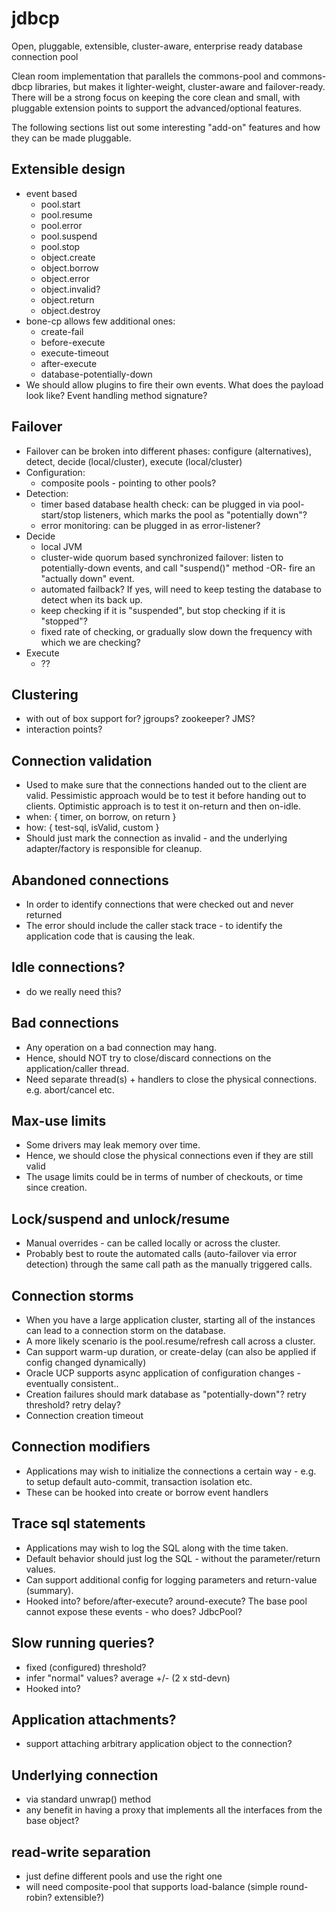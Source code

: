 jdbcp
=====

Open, pluggable, extensible, cluster-aware, enterprise ready database connection pool

Clean room implementation that parallels the commons-pool and commons-dbcp libraries, but makes it lighter-weight, cluster-aware and failover-ready. There will be a strong focus on keeping the core clean and small, with pluggable extension points to support the advanced/optional features.

The following sections list out some interesting "add-on" features and how they can be made pluggable.

## Extensible design
* event based
    * pool.start
    * pool.resume
    * pool.error
    * pool.suspend
    * pool.stop
    * object.create
    * object.borrow
    * object.error
    * object.invalid?
    * object.return
    * object.destroy
* bone-cp allows few additional ones:
    * create-fail
    * before-execute
    * execute-timeout
    * after-execute
    * database-potentially-down
* We should allow plugins to fire their own events. What does the payload look like? Event handling method signature?

## Failover
* Failover can be broken into different phases: configure (alternatives), detect, decide (local/cluster), execute (local/cluster)
* Configuration:
    * composite pools - pointing to other pools?
* Detection:
    * timer based database health check: can be plugged in via pool-start/stop listeners, which marks the pool as "potentially down"?
    * error monitoring: can be plugged in as error-listener?
* Decide
    * local JVM
    * cluster-wide quorum based synchronized failover: listen to potentially-down events, and call "suspend()" method -OR- fire an "actually down" event.
    * automated failback? If yes, will need to keep testing the database to detect when its back up.
    * keep checking if it is "suspended", but stop checking if it is "stopped"?
    * fixed rate of checking, or gradually slow down the frequency with which we are checking?
* Execute
    * ??

## Clustering
* with out of box support for? jgroups? zookeeper? JMS?
* interaction points? 

## Connection validation
* Used to make sure that the connections handed out to the client are valid. Pessimistic approach would be to test it before handing out to clients. Optimistic approach is to test it on-return and then on-idle.
* when: { timer, on borrow, on return }
* how: { test-sql, isValid, custom }
* Should just mark the connection as invalid - and the underlying adapter/factory is responsible for cleanup.

## Abandoned connections
* In order to identify connections that were checked out and never returned
* The error should include the caller stack trace - to identify the application code that is causing the leak.

## Idle connections?
* do we really need this?

## Bad connections
* Any operation on a bad connection may hang. 
* Hence, should NOT try to close/discard connections on the application/caller thread.
* Need separate thread(s) + handlers to close the physical connections. e.g. abort/cancel etc.

## Max-use limits
* Some drivers may leak memory over time.
* Hence, we should close the physical connections even if they are still valid
* The usage limits could be in terms of number of checkouts, or time since creation.

## Lock/suspend and unlock/resume
* Manual overrides - can be called locally or across the cluster.
* Probably best to route the automated calls (auto-failover via error detection) through the same call path as the manually triggered calls.

## Connection storms
* When you have a large application cluster, starting all of the instances can lead to a connection storm on the database.
* A more likely scenario is the pool.resume/refresh call across a cluster.
* Can support warm-up duration, or create-delay (can also be applied if config changed dynamically)
* Oracle UCP supports async application of configuration changes - eventually consistent..
* Creation failures should mark database as "potentially-down"? retry threshold? retry delay?
* Connection creation timeout

## Connection modifiers
* Applications may wish to initialize the connections a certain way - e.g. to setup default auto-commit, transaction isolation etc.
* These can be hooked into create or borrow event handlers 

## Trace sql statements
* Applications may wish to log the SQL along with the time taken.
* Default behavior should just log the SQL - without the parameter/return values. 
* Can support additional config for logging parameters and return-value (summary).
* Hooked into? before/after-execute? around-execute? The base pool cannot expose these events - who does? JdbcPool?

## Slow running queries?
* fixed (configured) threshold? 
* infer "normal" values? average +/- (2 x std-devn)
* Hooked into?

## Application attachments?
* support attaching arbitrary application object to the connection?

## Underlying connection
* via standard unwrap() method
* any benefit in having a proxy that implements all the interfaces from the base object?

## read-write separation
* just define different pools and use the right one
* will need composite-pool that supports load-balance (simple round-robin? extensible?)
